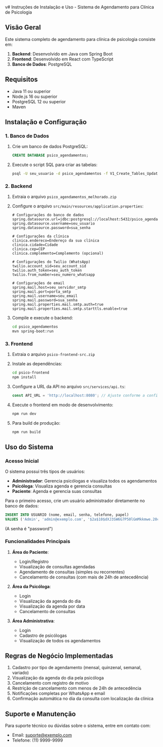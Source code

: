 v# Instruções de Instalação e Uso - Sistema de Agendamento para Clínica de Psicologia

## Visão Geral

Este sistema completo de agendamento para clínica de psicologia consiste em:

1. **Backend**: Desenvolvido em Java com Spring Boot
2. **Frontend**: Desenvolvido em React com TypeScript
3. **Banco de Dados**: PostgreSQL

## Requisitos

- Java 11 ou superior
- Node.js 16 ou superior
- PostgreSQL 12 ou superior
- Maven

## Instalação e Configuração

### 1. Banco de Dados

1. Crie um banco de dados PostgreSQL:
   ```sql
   CREATE DATABASE psico_agendamentos;
   ```

2. Execute o script SQL para criar as tabelas:
   ```bash
   psql -U seu_usuario -d psico_agendamentos -f V1_Create_Tables_Updated.sql
   ```

### 2. Backend

1. Extraia o arquivo `psico_agendamentos_melhorado.zip`

2. Configure o arquivo `src/main/resources/application.properties`:
   ```properties
   # Configurações do banco de dados
   spring.datasource.url=jdbc:postgresql://localhost:5432/psico_agendamentos
   spring.datasource.username=seu_usuario
   spring.datasource.password=sua_senha
   
   # Configurações da clínica
   clinica.endereco=Endereço da sua clínica
   clinica.cidade=Cidade
   clinica.cep=CEP
   clinica.complemento=Complemento (opcional)
   
   # Configurações do Twilio (WhatsApp)
   twilio.account_sid=seu_account_sid
   twilio.auth_token=seu_auth_token
   twilio.from_number=seu_numero_whatsapp
   
   # Configurações de email
   spring.mail.host=seu_servidor_smtp
   spring.mail.port=porta_smtp
   spring.mail.username=seu_email
   spring.mail.password=sua_senha
   spring.mail.properties.mail.smtp.auth=true
   spring.mail.properties.mail.smtp.starttls.enable=true
   ```

3. Compile e execute o backend:
   ```bash
   cd psico_agendamentos
   mvn spring-boot:run
   ```

### 3. Frontend

1. Extraia o arquivo `psico-frontend-src.zip`

2. Instale as dependências:
   ```bash
   cd psico-frontend
   npm install
   ```

3. Configure a URL da API no arquivo `src/services/api.ts`:
   ```typescript
   const API_URL = 'http://localhost:8080'; // Ajuste conforme a configuração do seu backend
   ```

4. Execute o frontend em modo de desenvolvimento:
   ```bash
   npm run dev
   ```

5. Para build de produção:
   ```bash
   npm run build
   ```

## Uso do Sistema

### Acesso Inicial

O sistema possui três tipos de usuários:
- **Administrador**: Gerencia psicólogas e visualiza todos os agendamentos
- **Psicóloga**: Visualiza agenda e gerencia consultas
- **Paciente**: Agenda e gerencia suas consultas

Para o primeiro acesso, crie um usuário administrador diretamente no banco de dados:

```sql
INSERT INTO USUARIO (nome, email, senha, telefone, papel)
VALUES ('Admin', 'admin@exemplo.com', '$2a$10$dXJ3SW6G7P50lGmMkkmwe.20cQQubK3.HZWzG3YB1tlRy.fqvM/BG', '11999999999', 'ADMIN');
```
(A senha é "password")

### Funcionalidades Principais

1. **Área do Paciente**:
   - Login/Registro
   - Visualização de consultas agendadas
   - Agendamento de consultas (simples ou recorrentes)
   - Cancelamento de consultas (com mais de 24h de antecedência)

2. **Área da Psicóloga**:
   - Login
   - Visualização da agenda do dia
   - Visualização da agenda por data
   - Cancelamento de consultas

3. **Área Administrativa**:
   - Login
   - Cadastro de psicólogas
   - Visualização de todos os agendamentos

## Regras de Negócio Implementadas

1. Cadastro por tipo de agendamento (mensal, quinzenal, semanal, variado)
2. Visualização da agenda do dia pela psicóloga
3. Cancelamento com registro de motivo
4. Restrição de cancelamento com menos de 24h de antecedência
5. Notificações completas por WhatsApp e email
6. Confirmação automática no dia da consulta com localização da clínica

## Suporte e Manutenção

Para suporte técnico ou dúvidas sobre o sistema, entre em contato com:
- Email: suporte@exemplo.com
- Telefone: (11) 9999-9999
